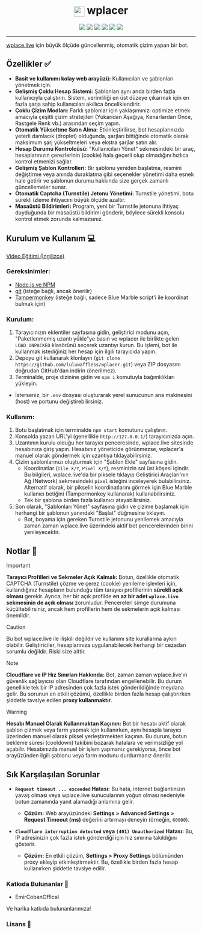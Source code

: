 <div align="center">

<h1>
  <img src="public/icons/favicon.png" width="28" height="28" style="vertical-align: middle;"/>
  wplacer
</h1>

<p>
  <img src="https://img.shields.io/github/package-json/v/luluwaffless/wplacer">
  <a href="LICENSE"><img src="https://img.shields.io/github/license/luluwaffless/wplacer"></a>
  <a href=""><img src="https://img.shields.io/badge/Destek-gray?style=flat&logo=Discord&logoColor=white&labelColor=5562ea"></a>
  <a href="README.md"><img src="https://img.shields.io/badge/translation-english-red"></a>
  <a href="LEIAME.md"><img src="https://img.shields.io/badge/tradução-português-green"></a>
  <a href="LISEZMOI.md"><img src="https://img.shields.io/badge/traduction-français-blue"></a>
</p>

</div>

---

[wplace.live](https://wplace.live/) için büyük ölçüde güncellenmiş, otomatik çizim yapan bir bot.

## Özellikler ✅

- **Basit ve kullanımı kolay web arayüzü:** Kullanıcıları ve şablonları yönetmek için.
- **Gelişmiş Çoklu Hesap Sistemi:** Şablonları aynı anda birden fazla kullanıcıyla çalıştırın. Sistem, verimliliği en üst düzeye çıkarmak için en fazla şarja sahip kullanıcıları akıllıca önceliklendirir.
- **Çoklu Çizim Modları:** Farklı şablonlar için yaklaşımınızı optimize etmek amacıyla çeşitli çizim stratejileri (Yukarıdan Aşağıya, Kenarlardan Önce, Rastgele Renk vb.) arasından seçim yapın.
- **Otomatik Yükseltme Satın Alma:** Etkinleştirilirse, bot hesaplarınızda yeterli damlacık (droplet) olduğunda, şarjları bittiğinde otomatik olarak maksimum şarj yükseltmeleri veya ekstra şarjlar satın alır.
- **Hesap Durumu Kontrolcüsü:** "Kullanıcıları Yönet" sekmesindeki bir araç, hesaplarınızın çerezlerinin (cookie) hala geçerli olup olmadığını hızlıca kontrol etmenizi sağlar.
- **Gelişmiş Şablon Kontrolleri:** Bir şablonu yeniden başlatma, resmini değiştirme veya anında duraklatma gibi seçenekler yönetimi daha esnek hale getirir ve şablonun durumu hakkında size gerçek zamanlı güncellemeler sunar.
- **Otomatik Captcha (Turnstile) Jetonu Yönetimi:** Turnstile yönetimi, botu sürekli izleme ihtiyacını büyük ölçüde azaltır.
- **Masaüstü Bildirimleri:** Program, yeni bir Turnstile jetonuna ihtiyaç duyduğunda bir masaüstü bildirimi gönderir, böylece sürekli konsolu kontrol etmek zorunda kalmazsınız.

## Kurulum ve Kullanım 💻

[Video Eğitimi (İngilizce)](https://www.youtube.com/watch?v=YR978U84LSY)

### Gereksinimler:

- [Node.js ve NPM](https://nodejs.org/en/download)
- [git](https://git-scm.com/downloads) (isteğe bağlı, ancak önerilir)
- [Tampermonkey](https://www.tampermonkey.net/) (isteğe bağlı, sadece Blue Marble script'i ile koordinat bulmak için)

### Kurulum:

1. Tarayıcınızın eklentiler sayfasına gidin, geliştirici modunu açın, "Paketlenmemiş uzantı yükle"ye basın ve wplacer ile birlikte gelen `LOAD_UNPACKED` klasörünü seçerek uzantıyı kurun. Bu işlemi, bot ile kullanmak istediğiniz her hesap için ilgili tarayıcıda yapın.
2. Depoyu git kullanarak klonlayın (`git clone https://github.com/luluwaffless/wplacer.git`) veya ZIP dosyasını doğrudan GitHub'dan indirin (önerilmez).
3. Terminalde, proje dizinine gidin ve `npm i` komutuyla bağımlılıkları yükleyin.

- İsterseniz, bir `.env` dosyası oluşturarak yerel sunucunun ana makinesini (host) ve portunu değiştirebilirsiniz.

### Kullanım:

1. Botu başlatmak için terminalde `npm start` komutunu çalıştırın.
2. Konsolda yazan URL'yi (genellikle `http://127.0.0.1/`) tarayıcınızda açın.
3. Uzantının kurulu olduğu her tarayıcı penceresinde, wplace.live sitesinde hesabınıza giriş yapın. Hesabınız yöneticide görünmezse, wplacer'a manuel olarak göndermek için uzantıya tıklayabilirsiniz.
4. Çizim şablonlarınızı oluşturmak için "Şablon Ekle" sayfasına gidin.
    - Koordinatlar (`Tile X/Y`, `Pixel X/Y`), resminizin sol üst köşesi içindir. Bu bilgileri, wplace.live'da bir piksele tıklayıp Geliştirici Araçları'nın Ağ (Network) sekmesindeki `pixel` isteğini inceleyerek bulabilirsiniz. Alternatif olarak, bir pikselin koordinatlarını görmek için Blue Marble kullanıcı betiğini (Tampermonkey kullanarak) kullanabilirsiniz.
    - Tek bir şablona birden fazla kullanıcı atayabilirsiniz.
5. Son olarak, "Şablonları Yönet" sayfasına gidin ve çizime başlamak için herhangi bir şablonun yanındaki "Başlat" düğmesine tıklayın.
    - Bot, boyama için gereken Turnstile jetonunu yenilemek amacıyla zaman zaman wplace.live üzerindeki aktif bot pencerelerinden birini yenileyecektir.

## Notlar 📝

> [!IMPORTANT]
> **Tarayıcı Profilleri ve Sekmeler Açık Kalmalı:** Botun, özellikle otomatik CAPTCHA (Turnstile) çözme ve çerez (cookie) yenileme işlevleri için, kullandığınız hesapların bulunduğu tüm tarayıcı profillerinin **sürekli açık olması** gerekir. Ayrıca, her bir açık profilde **en az bir adet `wplace.live` sekmesinin de açık olması** zorunludur. Pencereleri simge durumuna küçültebilirsiniz, ancak hem profillerin hem de sekmelerin açık kalması önemlidir.

> [!CAUTION]
> Bu bot wplace.live ile ilişkili değildir ve kullanımı site kurallarına aykırı olabilir. Geliştiriciler, hesaplarınıza uygulanabilecek herhangi bir cezadan sorumlu değildir. Riski size aittir.

> [!NOTE]
> **Cloudflare ve IP Hız Sınırları Hakkında:** Bot, zaman zaman wplace.live'ın güvenlik sağlayıcısı olan Cloudflare tarafından engellenebilir. Bu durum genellikle tek bir IP adresinden çok fazla istek gönderildiğinde meydana gelir. Bu sorunun en etkili çözümü, özellikle birden fazla hesap çalıştırırken şiddetle tavsiye edilen **proxy kullanmaktır**.

> [!WARNING]
> **Hesabı Manuel Olarak Kullanmaktan Kaçının:** Bot bir hesabı aktif olarak şablon çizmek veya farm yapmak için kullanırken, aynı hesapla tarayıcı üzerinden manuel olarak piksel yerleştirmekten kaçının. Bu durum, botun bekleme süresi (cooldown) takibini bozarak hatalara ve verimsizliğe yol açabilir. Hesabınızda manuel bir işlem yapmanız gerekiyorsa, önce bot arayüzünden ilgili şablonu veya farm modunu durdurmanız önerilir.

## Sık Karşılaşılan Sorunlar

- **`Request timeout ... exceeded` Hatası:** Bu hata, internet bağlantınızın yavaş olması veya wplace.live sunucularının yoğun olması nedeniyle botun zamanında yanıt alamadığı anlamına gelir.
    - **Çözüm:** Web arayüzündeki **Settings > Advanced Settings > Request Timeout (ms)** değerini artırmayı deneyin (örneğin, `60000`).

- **`Cloudflare interruption detected` veya `(401) Unauthorized` Hatası:** Bu, IP adresinizin çok fazla istek gönderdiği için hız sınırına takıldığını gösterir.
    - **Çözüm:** En etkili çözüm, **Settings > Proxy Settings** bölümünden proxy ekleyip etkinleştirmektir. Bu, özellikle birden fazla hesap kullanırken şiddetle tavsiye edilir.

### Katkıda Bulunanlar 🙏

- EmirCobanOffical

Ve harika katkıda bulunanlarımıza!

### Lisans 📜
